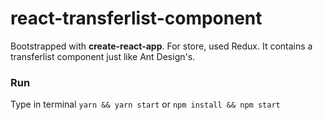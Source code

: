 # react-transferlist-component

Bootstrapped with **create-react-app**. For store, used Redux. It contains a transferlist component just like Ant Design's.

### Run

Type in terminal ```yarn && yarn start``` or ```npm install && npm start ```
